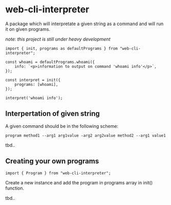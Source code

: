 # web-cli-interpreter

A package which will interpretate a given string as a command and will run it on given programs.

_note: this project is still under heavy development_

```
import { init, programs as defaultPrograms } from "web-cli-interpreter";

const whoami = defaultPrograms.whoami({
    info: `<p>information to output on command 'whoami info'</p>`,
});

const interpret = init({
    programs: [whoami],
});

interpret('whoami info');

```

## Interpertation of given string
A given command should be in the following scheme:

```program method1 --arg1 arg1value -arg2 arg2value method2 --arg1 value1```

tbd..

## Creating your own programs
`import { Program } from "web-cli-interpreter";`

Create a new instance and add the program in programs array in init() function.

tbd..
